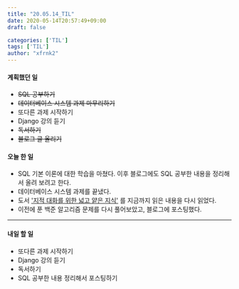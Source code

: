 ```yaml
---
title: "20.05.14_TIL"
date: 2020-05-14T20:57:49+09:00
draft: false

categories: ['TIL']
tags: ['TIL']
author: "xfrnk2"
---
```

#### 계획했던 일
+ ~~SQL 공부하기~~
+ ~~데이터베이스 시스템 과제 마무리하기~~
+ 또다른 과제 시작하기
+ Django 강의 듣기
+ ~~독서하기~~
+ ~~블로그 글 올리기~~
#### 오늘 한 일
+ SQL 기본 이론에 대한 학습을 마쳤다. 이후 블로그에도 SQL 공부한 내용을 정리해서 올려 보려고 한다.
+ 데이터베이스 시스템 과제를 끝냈다.
+ 도서 ['지적 대화를 위한 넓고 얕은 지식'](http://www.yes24.com/Product/Goods/15281236) 를 지금까지 읽은 내용을 다시 읽었다.
+ 이전에 푼 백준 알고리즘 문제를 다시 풀어보았고, 블로그에 포스팅했다.

--- 
#### 내일 할 일  
+ 또다른 과제 시작하기
+ Django 강의 듣기
+ 독서하기
+ SQL 공부한 내용 정리해서 포스팅하기